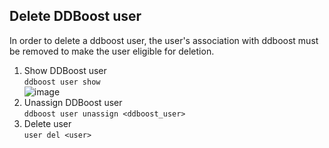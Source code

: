 ## Delete DDBoost user

In order to delete a ddboost user, the user's association with ddboost must be removed to make the user eligible for deletion.

1. Show DDBoost user\
`ddboost user show`\
![image](https://github.com/iamfabo/dellemc/assets/60046736/cc29883e-7999-4cc8-a3c3-b04baaff93ad)
3. Unassign DDBoost user\
`ddboost user unassign <ddboost_user>`
4. Delete user\
`user del <user>`

